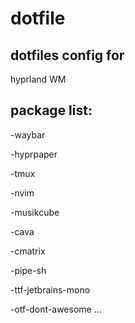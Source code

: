 # dotfile

## dotfiles config for
hyprland WM

## package list:

-waybar 

-hyprpaper

-tmux 

-nvim

-musikcube

-cava

-cmatrix

-pipe-sh

-ttf-jetbrains-mono

-otf-dont-awesome
...
